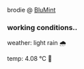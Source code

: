 brodie @ [BluMint](https://www.linkedin.com/company/blumint-io/)

<!--weather_start-->
### working conditions..

weather: light rain 🌧️

temp: 4.08 °C 🧥

<!--weather_end-->

